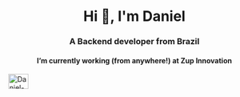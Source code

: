 <h1 align="center">Hi 👋, I'm Daniel</h1>
<h3 align="center">A Backend developer from Brazil</h3>
<h4 align="center"> I’m currently working (from anywhere!) at Zup Innovation</h4>

<a href="https://www.linkedin.com/in/danielbatistanascimento/" target="blank"><img align="center" src="https://cdn.jsdelivr.net/npm/simple-icons@3.0.1/icons/linkedin.svg" alt="Daniel-Nasciment" height="30" width="40" /></a>
</p>
